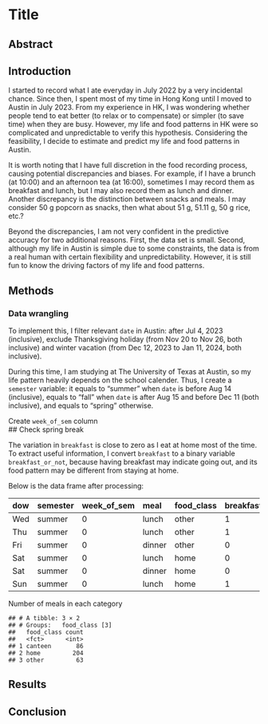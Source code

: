 # Title

## Abstract

## Introduction

I started to record what I ate everyday in July 2022 by a very
incidental chance. Since then, I spent most of my time in Hong Kong
until I moved to Austin in July 2023. From my experience in HK, I was
wondering whether people tend to eat better (to relax or to compensate)
or simpler (to save time) when they are busy. However, my life and food
patterns in HK were so complicated and unpredictable to verify this
hypothesis. Considering the feasibility, I decide to estimate and
predict my life and food patterns in Austin.

It is worth noting that I have full discretion in the food recording
process, causing potential discrepancies and biases. For example, if I
have a brunch (at 10:00) and an afternoon tea (at 16:00), sometimes I
may record them as breakfast and lunch, but I may also record them as
lunch and dinner. Another discrepancy is the distinction between snacks
and meals. I may consider 50 g popcorn as snacks, then what about 51 g,
51.11 g, 50 g rice, etc.?

Beyond the discrepancies, I am not very confident in the predictive
accuracy for two additional reasons. First, the data set is small.
Second, although my life in Austin is simple due to some constraints,
the data is from a real human with certain flexibility and
unpredictability. However, it is still fun to know the driving factors
of my life and food patterns.

## Methods

### Data wrangling

To implement this, I filter relevant `date` in Austin: after Jul 4, 2023
(inclusive), exclude Thanksgiving holiday (from Nov 20 to Nov 26, both
inclusive) and winter vacation (from Dec 12, 2023 to Jan 11, 2024, both
inclusive).

During this time, I am studying at The University of Texas at Austin, so
my life pattern heavily depends on the school calender. Thus, I create a
`semester` variable: it equals to “summer” when `date` is before Aug 14
(inclusive), equals to “fall” when `date` is after Aug 15 and before Dec
11 (both inclusive), and equals to “spring” otherwise.

Create `week_of_sem` column  
\## Check spring break

The variation in `breakfast` is close to zero as I eat at home most of
the time. To extract useful information, I convert `breakfast` to a
binary variable `breakfast_or_not`, because having breakfast may
indicate going out, and its food pattern may be different from staying
at home.

Below is the data frame after processing:

<table>
<colgroup>
<col style="width: 4%" />
<col style="width: 11%" />
<col style="width: 14%" />
<col style="width: 8%" />
<col style="width: 13%" />
<col style="width: 20%" />
<col style="width: 25%" />
</colgroup>
<thead>
<tr class="header">
<th style="text-align: left;">dow</th>
<th style="text-align: left;">semester</th>
<th style="text-align: left;">week_of_sem</th>
<th style="text-align: left;">meal</th>
<th style="text-align: left;">food_class</th>
<th style="text-align: left;">breakfast_or_not</th>
<th style="text-align: right;">days_since_last_meal</th>
</tr>
</thead>
<tbody>
<tr class="odd">
<td style="text-align: left;">Wed</td>
<td style="text-align: left;">summer</td>
<td style="text-align: left;">0</td>
<td style="text-align: left;">lunch</td>
<td style="text-align: left;">other</td>
<td style="text-align: left;">1</td>
<td style="text-align: right;">1</td>
</tr>
<tr class="even">
<td style="text-align: left;">Thu</td>
<td style="text-align: left;">summer</td>
<td style="text-align: left;">0</td>
<td style="text-align: left;">lunch</td>
<td style="text-align: left;">other</td>
<td style="text-align: left;">1</td>
<td style="text-align: right;">1</td>
</tr>
<tr class="odd">
<td style="text-align: left;">Fri</td>
<td style="text-align: left;">summer</td>
<td style="text-align: left;">0</td>
<td style="text-align: left;">dinner</td>
<td style="text-align: left;">other</td>
<td style="text-align: left;">0</td>
<td style="text-align: right;">1</td>
</tr>
<tr class="even">
<td style="text-align: left;">Sat</td>
<td style="text-align: left;">summer</td>
<td style="text-align: left;">0</td>
<td style="text-align: left;">lunch</td>
<td style="text-align: left;">home</td>
<td style="text-align: left;">0</td>
<td style="text-align: right;">1</td>
</tr>
<tr class="odd">
<td style="text-align: left;">Sat</td>
<td style="text-align: left;">summer</td>
<td style="text-align: left;">0</td>
<td style="text-align: left;">dinner</td>
<td style="text-align: left;">home</td>
<td style="text-align: left;">0</td>
<td style="text-align: right;">0</td>
</tr>
<tr class="even">
<td style="text-align: left;">Sun</td>
<td style="text-align: left;">summer</td>
<td style="text-align: left;">0</td>
<td style="text-align: left;">lunch</td>
<td style="text-align: left;">home</td>
<td style="text-align: left;">1</td>
<td style="text-align: right;">1</td>
</tr>
</tbody>
</table>

Number of meals in each category

    ## # A tibble: 3 × 2
    ## # Groups:   food_class [3]
    ##   food_class count
    ##   <fct>      <int>
    ## 1 canteen       86
    ## 2 home         204
    ## 3 other         63

## Results

## Conclusion

